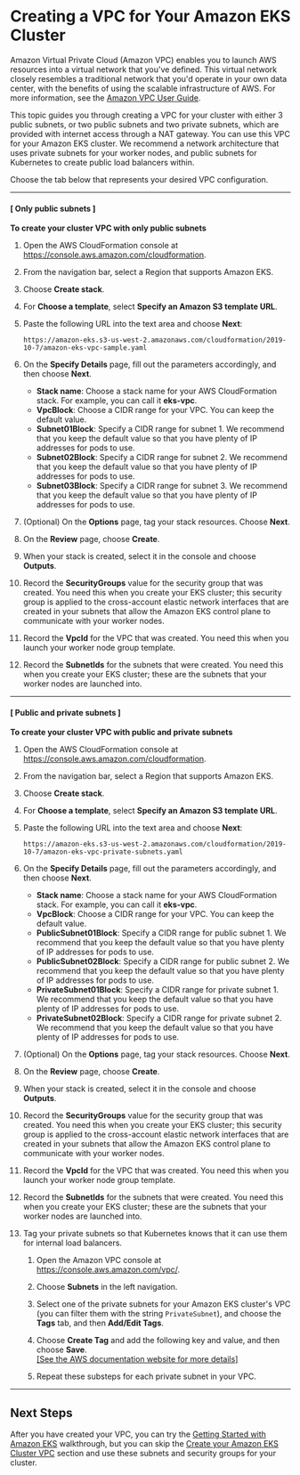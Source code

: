 # Creating a VPC for Your Amazon EKS Cluster<a name="create-public-private-vpc"></a>

Amazon Virtual Private Cloud \(Amazon VPC\) enables you to launch AWS resources into a virtual network that you've defined\. This virtual network closely resembles a traditional network that you'd operate in your own data center, with the benefits of using the scalable infrastructure of AWS\. For more information, see the [Amazon VPC User Guide](https://docs.aws.amazon.com/vpc/latest/userguide/)\.

This topic guides you through creating a VPC for your cluster with either 3 public subnets, or two public subnets and two private subnets, which are provided with internet access through a NAT gateway\. You can use this VPC for your Amazon EKS cluster\. We recommend a network architecture that uses private subnets for your worker nodes, and public subnets for Kubernetes to create public load balancers within\.

Choose the tab below that represents your desired VPC configuration\.

------
#### [ Only public subnets ]

**To create your cluster VPC with only public subnets**

1. Open the AWS CloudFormation console at [https://console\.aws\.amazon\.com/cloudformation](https://console.aws.amazon.com/cloudformation/)\.

1. From the navigation bar, select a Region that supports Amazon EKS\.

1. Choose **Create stack**\.

1. For **Choose a template**, select **Specify an Amazon S3 template URL**\.

1. Paste the following URL into the text area and choose **Next**:

   ```
   https://amazon-eks.s3-us-west-2.amazonaws.com/cloudformation/2019-10-7/amazon-eks-vpc-sample.yaml
   ```

1. On the **Specify Details** page, fill out the parameters accordingly, and then choose **Next**\.
   + **Stack name**: Choose a stack name for your AWS CloudFormation stack\. For example, you can call it **eks\-vpc**\.
   + **VpcBlock**: Choose a CIDR range for your VPC\. You can keep the default value\.
   + **Subnet01Block**: Specify a CIDR range for subnet 1\. We recommend that you keep the default value so that you have plenty of IP addresses for pods to use\.
   + **Subnet02Block**: Specify a CIDR range for subnet 2\. We recommend that you keep the default value so that you have plenty of IP addresses for pods to use\.
   + **Subnet03Block**: Specify a CIDR range for subnet 3\. We recommend that you keep the default value so that you have plenty of IP addresses for pods to use\.

1. \(Optional\) On the **Options** page, tag your stack resources\. Choose **Next**\.

1. On the **Review** page, choose **Create**\.

1. When your stack is created, select it in the console and choose **Outputs**\.

1. Record the **SecurityGroups** value for the security group that was created\. You need this when you create your EKS cluster; this security group is applied to the cross\-account elastic network interfaces that are created in your subnets that allow the Amazon EKS control plane to communicate with your worker nodes\.

1. Record the **VpcId** for the VPC that was created\. You need this when you launch your worker node group template\.

1. Record the **SubnetIds** for the subnets that were created\. You need this when you create your EKS cluster; these are the subnets that your worker nodes are launched into\.

------
#### [ Public and private subnets ]

**To create your cluster VPC with public and private subnets**

1. Open the AWS CloudFormation console at [https://console\.aws\.amazon\.com/cloudformation](https://console.aws.amazon.com/cloudformation/)\.

1. From the navigation bar, select a Region that supports Amazon EKS\.

1. Choose **Create stack**\.

1. For **Choose a template**, select **Specify an Amazon S3 template URL**\.

1. Paste the following URL into the text area and choose **Next**:

   ```
   https://amazon-eks.s3-us-west-2.amazonaws.com/cloudformation/2019-10-7/amazon-eks-vpc-private-subnets.yaml
   ```

1. On the **Specify Details** page, fill out the parameters accordingly, and then choose **Next**\.
   + **Stack name**: Choose a stack name for your AWS CloudFormation stack\. For example, you can call it **eks\-vpc**\.
   + **VpcBlock**: Choose a CIDR range for your VPC\. You can keep the default value\.
   + **PublicSubnet01Block**: Specify a CIDR range for public subnet 1\. We recommend that you keep the default value so that you have plenty of IP addresses for pods to use\.
   + **PublicSubnet02Block**: Specify a CIDR range for public subnet 2\. We recommend that you keep the default value so that you have plenty of IP addresses for pods to use\.
   + **PrivateSubnet01Block**: Specify a CIDR range for private subnet 1\. We recommend that you keep the default value so that you have plenty of IP addresses for pods to use\.
   + **PrivateSubnet02Block**: Specify a CIDR range for private subnet 2\. We recommend that you keep the default value so that you have plenty of IP addresses for pods to use\.

1. \(Optional\) On the **Options** page, tag your stack resources\. Choose **Next**\.

1. On the **Review** page, choose **Create**\.

1. When your stack is created, select it in the console and choose **Outputs**\.

1. Record the **SecurityGroups** value for the security group that was created\. You need this when you create your EKS cluster; this security group is applied to the cross\-account elastic network interfaces that are created in your subnets that allow the Amazon EKS control plane to communicate with your worker nodes\.

1. Record the **VpcId** for the VPC that was created\. You need this when you launch your worker node group template\.

1. Record the **SubnetIds** for the subnets that were created\. You need this when you create your EKS cluster; these are the subnets that your worker nodes are launched into\.

1. Tag your private subnets so that Kubernetes knows that it can use them for internal load balancers\.

   1. Open the Amazon VPC console at [https://console\.aws\.amazon\.com/vpc/](https://console.aws.amazon.com/vpc/)\.

   1. Choose **Subnets** in the left navigation\.

   1. Select one of the private subnets for your Amazon EKS cluster's VPC \(you can filter them with the string `PrivateSubnet`\), and choose the **Tags** tab, and then **Add/Edit Tags**\.

   1. Choose **Create Tag** and add the following key and value, and then choose **Save**\.    
[\[See the AWS documentation website for more details\]](http://docs.aws.amazon.com/eks/latest/userguide/create-public-private-vpc.html)

   1. Repeat these substeps for each private subnet in your VPC\.

------

## Next Steps<a name="vpc-next-steps"></a>

After you have created your VPC, you can try the [Getting Started with Amazon EKS](getting-started.md) walkthrough, but you can skip the [Create your Amazon EKS Cluster VPC](getting-started-console.md#vpc-create) section and use these subnets and security groups for your cluster\.